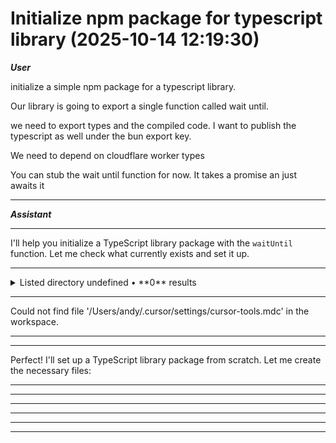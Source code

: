 <!-- Generated by SpecStory -->

# Initialize npm package for typescript library (2025-10-14 12:19:30)

_**User**_

initialize a simple npm package for a typescript library.

Our library is going to export a single function called wait until.

we need to export types and the compiled code. I want to publish the typescript as well under the bun export key.

We need to depend on cloudflare worker types

You can stub the wait until function for now. It takes a promise an just awaits it

---

_**Assistant**_



---

I'll help you initialize a TypeScript library package with the `waitUntil` function. Let me check what currently exists and set it up.

---

<details>
            <summary>Listed directory undefined • **0** results</summary>
        
No results found
</details>

---

Could not find file '/Users/andy/.cursor/settings/cursor-tools.mdc' in the workspace.

---



---

Perfect! I'll set up a TypeScript library package from scratch. Let me create the necessary files:

---



---



---



---



---



---

